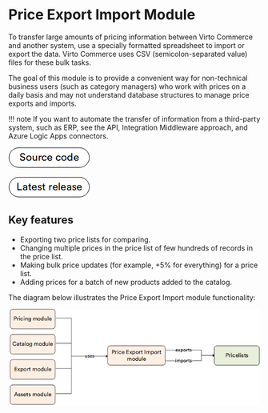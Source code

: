 # Price Export Import Module

To transfer large amounts of pricing information between Virto Commerce and another system, use a specially formatted spreadsheet to import or export the data. Virto Commerce uses CSV (semicolon-separated value) files for these bulk tasks.

The goal of this module is to provide a convenient way for non-technical business users (such as category managers) who work with prices on a daily basis and may not understand database structures to manage price exports and imports.

!!! note
    If you want to automate the transfer of information from a third-party system, such as ERP, see the API, Integration Middleware approach, and Azure Logic Apps connectors.

[![Source code](media/source_code.png)](https://github.com/VirtoCommerce/vc-module-price-export-import)

[![Latest release](media/latest_release.png)](https://github.com/VirtoCommerce/vc-module-price-export-import/releases)

## Key features

* Exporting two price lists for comparing.
* Changing multiple prices in the price list of few hundreds of records in the price list.
* Making bulk price updates (for example, +5% for everything) for a price list.
* Adding prices for a batch of new products added to the catalog.

The diagram below illustrates the Price Export Import module functionality:

![Functionality](media/key-features.png)